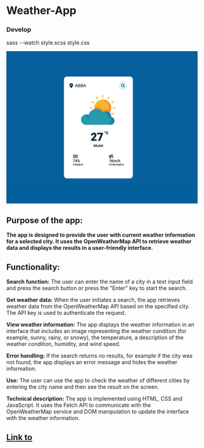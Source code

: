 # Weather-App

### Develop

sass --watch style.scss style.css

![Weather-App](https://github.com/Jonasodiq/Weather-App/blob/main/images/weather-app.png)

## Purpose of the app:

**The app is designed to provide the user with current weather information for a selected city. It uses the OpenWeatherMap API to retrieve weather data and displays the results in a user-friendly interface.**

## Functionality:

**Search function:**
The user can enter the name of a city in a text input field and press the search button or press the "Enter" key to start the search.

**Get weather data:**
When the user initiates a search, the app retrieves weather data from the OpenWeatherMap API based on the specified city. The API key is used to authenticate the request.

**View weather information:**
The app displays the weather information in an interface that includes an image representing the weather condition (for example, sunny, rainy, or snowy), the temperature, a description of the weather condition, humidity, and wind speed.

**Error handling:**
If the search returns no results, for example if the city was not found, the app displays an error message and hides the weather information.

**Use:**
The user can use the app to check the weather of different cities by entering the city name and then see the result on the screen.

**Technical description:**
The app is implemented using HTML, CSS and JavaScript. It uses the Fetch API to communicate with the OpenWeatherMap service and DOM manipulation to update the interface with the weather information.

## [Link to](https://imaginative-weather-app.netlify.app)
